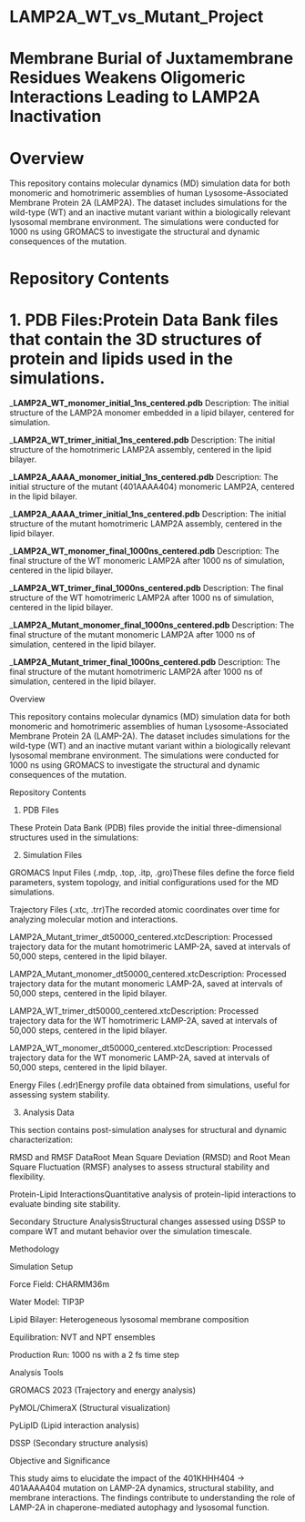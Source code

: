 # LAMP2A_WT_vs_Mutant_Project
# **Membrane Burial of Juxtamembrane Residues Weakens Oligomeric Interactions Leading to LAMP2A Inactivation**
# Overview
This repository contains molecular dynamics (MD) simulation data for both monomeric and homotrimeric assemblies of human Lysosome-Associated Membrane Protein 2A (LAMP2A). The dataset includes simulations for the wild-type (WT) and an inactive mutant variant within a biologically relevant lysosomal membrane environment. The simulations were conducted for 1000 ns using GROMACS to investigate the structural and dynamic consequences of the mutation.

# **Repository Contents**

#  1. PDB Files:Protein Data Bank files that contain the 3D structures of protein and lipids used in the simulations.

_**LAMP2A_WT_monomer_initial_1ns_centered.pdb**
Description: The initial structure of the LAMP2A monomer embedded in a lipid bilayer, centered for simulation.

_**LAMP2A_WT_trimer_initial_1ns_centered.pdb**
Description: The initial structure of the homotrimeric LAMP2A assembly, centered in the lipid bilayer.

_**LAMP2A_AAAA_monomer_initial_1ns_centered.pdb**
Description: The initial structure of the mutant (401AAAA404) monomeric LAMP2A, centered in the lipid bilayer.

_**LAMP2A_AAAA_trimer_initial_1ns_centered.pdb**
Description: The initial structure of the mutant homotrimeric LAMP2A assembly, centered in the lipid bilayer.

_**LAMP2A_WT_monomer_final_1000ns_centered.pdb**
Description: The final structure of the WT monomeric LAMP2A after 1000 ns of simulation, centered in the lipid bilayer.

_**LAMP2A_WT_trimer_final_1000ns_centered.pdb**
Description: The final structure of the WT homotrimeric LAMP2A after 1000 ns of simulation, centered in the lipid bilayer.

_**LAMP2A_Mutant_monomer_final_1000ns_centered.pdb**
Description: The final structure of the mutant monomeric LAMP2A after 1000 ns of simulation, centered in the lipid bilayer.

_**LAMP2A_Mutant_trimer_final_1000ns_centered.pdb**
Description: The final structure of the mutant homotrimeric LAMP2A after 1000 ns of simulation, centered in the lipid bilayer.


Overview

This repository contains molecular dynamics (MD) simulation data for both monomeric and homotrimeric assemblies of human Lysosome-Associated Membrane Protein 2A (LAMP-2A). The dataset includes simulations for the wild-type (WT) and an inactive mutant variant within a biologically relevant lysosomal membrane environment. The simulations were conducted for 1000 ns using GROMACS to investigate the structural and dynamic consequences of the mutation.

Repository Contents

1. PDB Files

These Protein Data Bank (PDB) files provide the initial three-dimensional structures used in the simulations:

2. Simulation Files

GROMACS Input Files (.mdp, .top, .itp, .gro)These files define the force field parameters, system topology, and initial configurations used for the MD simulations.

Trajectory Files (.xtc, .trr)The recorded atomic coordinates over time for analyzing molecular motion and interactions.

LAMP2A_Mutant_trimer_dt50000_centered.xtcDescription: Processed trajectory data for the mutant homotrimeric LAMP-2A, saved at intervals of 50,000 steps, centered in the lipid bilayer.

LAMP2A_Mutant_monomer_dt50000_centered.xtcDescription: Processed trajectory data for the mutant monomeric LAMP-2A, saved at intervals of 50,000 steps, centered in the lipid bilayer.

LAMP2A_WT_trimer_dt50000_centered.xtcDescription: Processed trajectory data for the WT homotrimeric LAMP-2A, saved at intervals of 50,000 steps, centered in the lipid bilayer.

LAMP2A_WT_monomer_dt50000_centered.xtcDescription: Processed trajectory data for the WT monomeric LAMP-2A, saved at intervals of 50,000 steps, centered in the lipid bilayer.

Energy Files (.edr)Energy profile data obtained from simulations, useful for assessing system stability.

3. Analysis Data

This section contains post-simulation analyses for structural and dynamic characterization:

RMSD and RMSF DataRoot Mean Square Deviation (RMSD) and Root Mean Square Fluctuation (RMSF) analyses to assess structural stability and flexibility.

Protein-Lipid InteractionsQuantitative analysis of protein-lipid interactions to evaluate binding site stability.

Secondary Structure AnalysisStructural changes assessed using DSSP to compare WT and mutant behavior over the simulation timescale.

Methodology

Simulation Setup

Force Field: CHARMM36m

Water Model: TIP3P

Lipid Bilayer: Heterogeneous lysosomal membrane composition

Equilibration: NVT and NPT ensembles

Production Run: 1000 ns with a 2 fs time step

Analysis Tools

GROMACS 2023 (Trajectory and energy analysis)

PyMOL/ChimeraX (Structural visualization)

PyLipID (Lipid interaction analysis)

DSSP (Secondary structure analysis)

Objective and Significance

This study aims to elucidate the impact of the 401KHHH404 → 401AAAA404 mutation on LAMP-2A dynamics, structural stability, and membrane interactions. The findings contribute to understanding the role of LAMP-2A in chaperone-mediated autophagy and lysosomal function.




